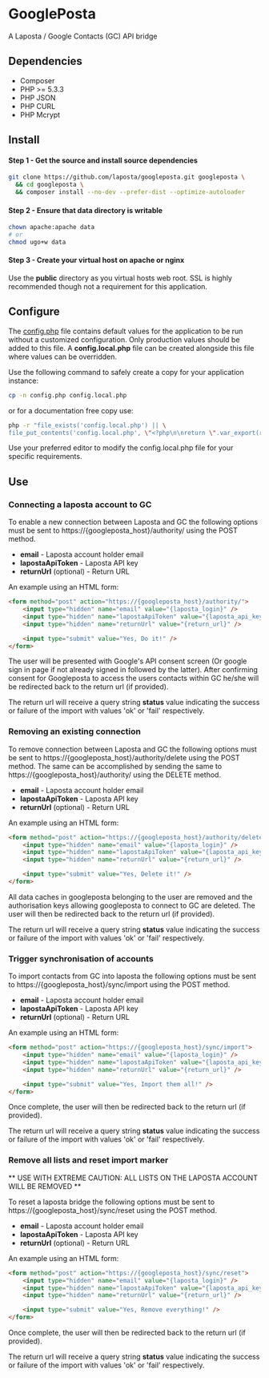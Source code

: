 GooglePosta
===========

A Laposta / Google Contacts (GC) API bridge


Dependencies
------------

* Composer
* PHP >= 5.3.3
* PHP JSON
* PHP CURL
* PHP Mcrypt


Install
-------

#### Step 1 - Get the source and install source dependencies
```sh
git clone https://github.com/laposta/googleposta.git googleposta \
  && cd googleposta \
  && composer install --no-dev --prefer-dist --optimize-autoloader
```

#### Step 2 - Ensure that data directory is writable
```sh
chown apache:apache data
# or
chmod ugo+w data
```
#### Step 3 - Create your virtual host on apache or nginx
Use the **public** directory as you virtual hosts web root. SSL is highly recommended though not a requirement for this application.


Configure
---------

The [config.php](/config.php) file contains default values for the application to be run without a customized configuration. Only production values should be added to this file. A **config.local.php** file can be created alongside this file where values can be overridden.

Use the following command to safely create a copy for your application instance:
```sh
cp -n config.php config.local.php
```
or for a documentation free copy use:
```sh
php -r "file_exists('config.local.php') || \
file_put_contents('config.local.php', \"<?php\n\nreturn \".var_export(require 'config.php', true).\";\n\");"
```

Use your preferred editor to modify the config.local.php file for your specific requirements.


Use
---

### Connecting a laposta account to GC

To enable a new connection between Laposta and GC the following options must be sent to https://{googleposta_host}/authority/ using the POST method.

* **email** - Laposta account holder email
* **lapostaApiToken** - Laposta API key
* **returnUrl** (optional) - Return URL

An example using an HTML form:

```html
<form method="post" action="https://{googleposta_host}/authority/">
    <input type="hidden" name="email" value="{laposta_login}" />
    <input type="hidden" name="lapostaApiToken" value="{laposta_api_key}" />
    <input type="hidden" name="returnUrl" value="{return_url}" />

    <input type="submit" value="Yes, Do it!" />
</form>
```

The user will be presented with Google's API consent screen (Or google sign in page if not already signed in followed by the latter). After confirming consent for Googleposta to access the users contacts within GC he/she will be redirected back to the return url (if provided).

The return url will receive a query string **status** value indicating the success or failure of the import with values 'ok' or 'fail' respectively.


### Removing an existing connection

To remove connection between Laposta and GC the following options must be sent to https://{googleposta_host}/authority/delete using the POST method. The same can be accomplished by sending the same to https://{googleposta_host}/authority/ using the DELETE method.

* **email** - Laposta account holder email
* **lapostaApiToken** - Laposta API key
* **returnUrl** (optional) - Return URL

An example using an HTML form:

```html
<form method="post" action="https://{googleposta_host}/authority/delete">
    <input type="hidden" name="email" value="{laposta_login}" />
    <input type="hidden" name="lapostaApiToken" value="{laposta_api_key}" />
    <input type="hidden" name="returnUrl" value="{return_url}" />

    <input type="submit" value="Yes, Delete it!" />
</form>
```

All data caches in googleposta belonging to the user are removed and the authorisation keys allowing googleposta to connect to GC are deleted. The user will then be redirected back to the return url (if provided).

The return url will receive a query string **status** value indicating the success or failure of the import with values 'ok' or 'fail' respectively.


### Trigger synchronisation of accounts

To import contacts from GC into laposta the following options must be sent to https://{googleposta_host}/sync/import using the POST method.

* **email** - Laposta account holder email
* **lapostaApiToken** - Laposta API key
* **returnUrl** (optional) - Return URL

An example using an HTML form:

```html
<form method="post" action="https://{googleposta_host}/sync/import">
    <input type="hidden" name="email" value="{laposta_login}" />
    <input type="hidden" name="lapostaApiToken" value="{laposta_api_key}" />
    <input type="hidden" name="returnUrl" value="{return_url}" />

    <input type="submit" value="Yes, Import them all!" />
</form>
```

Once complete, the user will then be redirected back to the return url (if provided).

The return url will receive a query string **status** value indicating the success or failure of the import with values 'ok' or 'fail' respectively.

### Remove all lists and reset import marker

** USE WITH EXTREME CAUTION: ALL LISTS ON THE LAPOSTA ACCOUNT WILL BE REMOVED **

To reset a laposta bridge the following options must be sent to https://{googleposta_host}/sync/reset using the POST method.

* **email** - Laposta account holder email
* **lapostaApiToken** - Laposta API key
* **returnUrl** (optional) - Return URL

An example using an HTML form:

```html
<form method="post" action="https://{googleposta_host}/sync/reset">
    <input type="hidden" name="email" value="{laposta_login}" />
    <input type="hidden" name="lapostaApiToken" value="{laposta_api_key}" />
    <input type="hidden" name="returnUrl" value="{return_url}" />

    <input type="submit" value="Yes, Remove everything!" />
</form>
```

Once complete, the user will then be redirected back to the return url (if provided).

The return url will receive a query string **status** value indicating the success or failure of the import with values 'ok' or 'fail' respectively.
